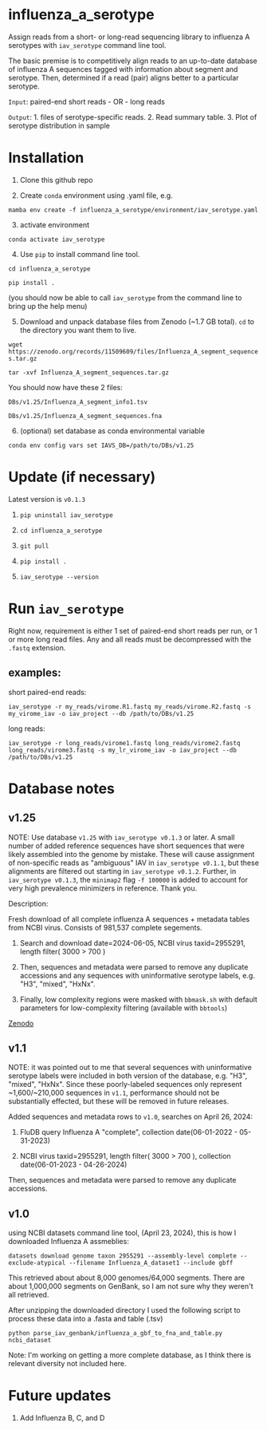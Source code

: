 # influenza_a_serotype
 Assign reads from a short- or long-read sequencing library to influenza A serotypes with `iav_serotype` command line tool.


 The basic premise is to competitively align reads to an up-to-date database of influenza A sequences tagged with information about segment and serotype. Then, determined if a read (pair) aligns better to a particular serotype.

`Input`: paired-end short reads - OR - long reads

`Output`: 1. files of serotype-specific reads. 2. Read summary table. 3. Plot of serotype distribution in sample
 

# Installation

1) Clone this github repo

2) Create `conda` environment using .yaml file, e.g.

`mamba env create -f influenza_a_serotype/environment/iav_serotype.yaml`

3) activate environment

`conda activate iav_serotype`

4) Use `pip` to install command line tool.

`cd influenza_a_serotype`

`pip install .`

(you should now be able to call `iav_serotype` from the command line to bring up the help menu)

5) Download and unpack database files from Zenodo (~1.7 GB total). `cd` to the directory you want them to live.

`wget https://zenodo.org/records/11509609/files/Influenza_A_segment_sequences.tar.gz`

`tar -xvf Influenza_A_segment_sequences.tar.gz`


You should now have these 2 files:

`DBs/v1.25/Influenza_A_segment_info1.tsv`

`DBs/v1.25/Influenza_A_segment_sequences.fna`

6) (optional) set database as conda environmental variable

`conda env config vars set IAVS_DB=/path/to/DBs/v1.25`


# Update (if necessary)

Latest version is `v0.1.3`


1) `pip uninstall iav_serotype`

2) `cd influenza_a_serotype`

3) `git pull`

4) `pip install .`

5) `iav_serotype --version`


# Run `iav_serotype`

Right now, requirement is either 1 set of paired-end short reads per run, or 1 or more long read files. Any and all reads must be decompressed with the `.fastq` extension.

## examples:

short paired-end reads:

`iav_serotype -r my_reads/virome.R1.fastq my_reads/virome.R2.fastq -s my_virome_iav -o iav_project --db /path/to/DBs/v1.25`

long reads:

`iav_serotype -r long_reads/virome1.fastq long_reads/virome2.fastq long_reads/virome3.fastq -s my_lr_virome_iav -o iav_project --db /path/to/DBs/v1.25`

# Database notes

## v1.25

NOTE: Use database `v1.25` with `iav_serotype v0.1.3` or later. A small number of added reference sequences have short sequences that were likely assembled into the genome by mistake. These will cause assignment of non-specific reads as "ambiguous" IAV in `iav_serotype v0.1.1`, but these alignments are filtered out starting in `iav_serotype v0.1.2`. Further, in `iav_serotype v0.1.3`, the `minimap2` flag `-f 100000` is added to account for very high prevalence minimizers in reference. Thank you.

Description:

Fresh download of all complete influenza A sequences + metadata tables from NCBI virus. Consists of 981,537 complete segements.

1) Search and download date=2024-06-05, NCBI virus taxid=2955291, length filter( 3000 > 700 )

2) Then, sequences and metadata were parsed to remove any duplicate accessions and any sequences with uninformative serotype labels, e.g. "H3", "mixed", "HxNx".

3) Finally, low complexity regions were masked with `bbmask.sh` with default parameters for low-complexity filtering (available with `bbtools`)

[Zenodo](https://zenodo.org/records/11509609)

## v1.1

NOTE: it was pointed out to me that several sequences with uninformative serotype labels were included in both version of the database, e.g. "H3", "mixed", "HxNx". Since these poorly-labeled sequences only represent ~1,600/~210,000 sequences in `v1.1`, performance should not be substantially effected, but these will be removed in future releases.

Added sequences and metadata rows to `v1.0`, searches on April 26, 2024:

1) FluDB query Influenza A "complete", collection date(06-01-2022 - 05-31-2023)

2) NCBI virus taxid=2955291, length filter( 3000 > 700 ), collection date(06-01-2023 - 04-26-2024)

Then, sequences and metadata were parsed to remove any duplicate accessions.

## v1.0
using NCBI datasets command line tool, (April 23, 2024), this is how I downloaded Influenza A assmeblies:

`datasets download genome taxon 2955291 --assembly-level complete --exclude-atypical --filename Influenza_A_dataset1 --include gbff`

This retrieved about about 8,000 genomes/64,000 segments. There are about 1,000,000 segments on GenBank, so I am not sure why they weren't all retrieved.

After unzipping the downloaded directory I used the following script to process these data into a .fasta and table (.tsv)

`python parse_iav_genbank/influenza_a_gbf_to_fna_and_table.py ncbi_dataset`

Note: I'm working on getting a more complete database, as I think there is relevant diversity not included here.


# Future updates

1) Add Influenza B, C, and D
